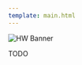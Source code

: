 ```yaml
---
template: main.html
---
```


![HW Banner](https://raw.githubusercontent.com/ExpressLRS/ExpressLRS-hardware/master/img/hardware.png)

TODO